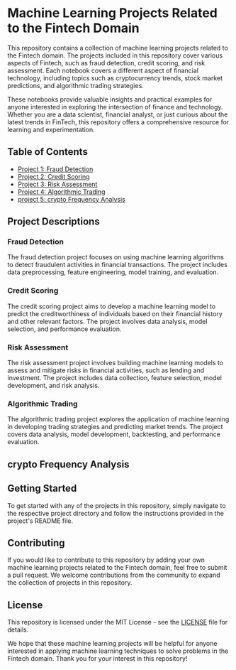 # Machine Learning Projects Related to the Fintech Domain

<p>This repository contains a collection of machine learning projects related to the Fintech domain. The projects included in this repository cover various aspects of Fintech, such as fraud detection, credit scoring, and risk assessment. Each notebook covers a different aspect of financial technology, including topics such as cryptocurrency trends, stock market predictions, and algorithmic trading strategies.</p>

<p>These notebooks provide valuable insights and practical examples for anyone interested in exploring the intersection of finance and technology. Whether you are a data scientist, financial analyst, or just curious about the latest trends in FinTech, this repository offers a comprehensive resource for learning and experimentation.</p>

## Table of Contents

- [Project 1: Fraud Detection](./fraud_detection)
- [Project 2: Credit Scoring](./credit_scoring)
- [Project 3: Risk Assessment](./risk_assessment)
- [Project 4: Algorithmic Trading](./algorithmic_trading)
- [project 5: crypto Frequency Analysis]()

## Project Descriptions

### Fraud Detection

The fraud detection project focuses on using machine learning algorithms to detect fraudulent activities in financial transactions. The project includes data preprocessing, feature engineering, model training, and evaluation.

### Credit Scoring

The credit scoring project aims to develop a machine learning model to predict the creditworthiness of individuals based on their financial history and other relevant factors. The project involves data analysis, model selection, and performance evaluation.

### Risk Assessment

The risk assessment project involves building machine learning models to assess and mitigate risks in financial activities, such as lending and investment. The project includes data collection, feature selection, model development, and risk analysis.

### Algorithmic Trading

The algorithmic trading project explores the application of machine learning in developing trading strategies and predicting market trends. The project covers data analysis, model development, backtesting, and performance evaluation.

## crypto Frequency Analysis

## Getting Started

To get started with any of the projects in this repository, simply navigate to the respective project directory and follow the instructions provided in the project's README file.


## Contributing

If you would like to contribute to this repository by adding your own machine learning projects related to the Fintech domain, feel free to submit a pull request. We welcome contributions from the community to expand the collection of projects in this repository.

## License

This repository is licensed under the MIT License - see the [LICENSE](./LICENSE) file for details.

We hope that these machine learning projects will be helpful for anyone interested in applying machine learning techniques to solve problems in the Fintech domain. Thank you for your interest in this repository!
